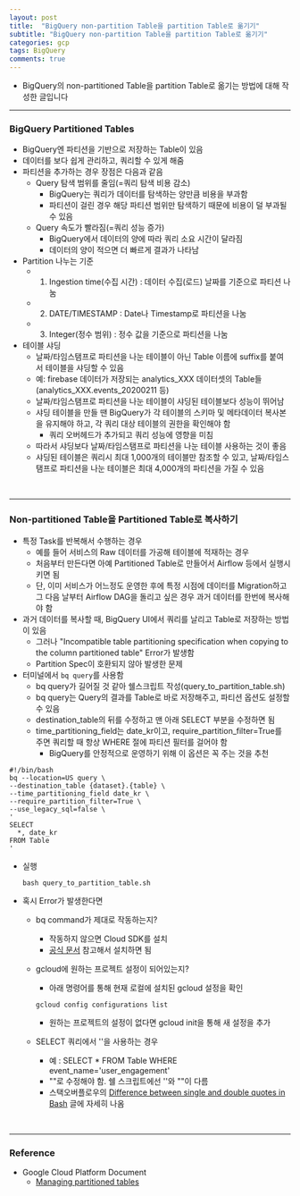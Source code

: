 ```yaml
---
layout: post
title:  "BigQuery non-partition Table을 partition Table로 옮기기"
subtitle: "BigQuery non-partition Table을 partition Table로 옮기기"
categories: gcp
tags: BigQuery
comments: true
---
```


- BigQuery의 non-partitioned Table을 partition Table로 옮기는 방법에 대해 작성한 글입니다


---

### BigQuery Partitioned Tables
- BigQuery엔 파티션을 기반으로 저장하는 Table이 있음
- 데이터를 보다 쉽게 관리하고, 쿼리할 수 있게 해줌
- 파티션을 추가하는 경우 장점은 다음과 같음
	- Query 탐색 범위를 줄임(=쿼리 탐색 비용 감소)
		- BigQuery는 쿼리가 데이터를 탐색하는 양만큼 비용을 부과함
		- 파티션이 걸린 경우 해당 파티션 범위만 탐색하기 때문에 비용이 덜 부과될 수 있음
	- Query 속도가 빨라짐(=쿼리 성능 증가)
		- BigQuery에서 데이터의 양에 따라 쿼리 소요 시간이 달라짐
		- 데이터의 양이 적으면 더 빠르게 결과가 나타남
- Partition 나누는 기준
	- 1) Ingestion time(수집 시간) : 데이터 수집(로드) 날짜를 기준으로 파티션 나눔
	- 2) DATE/TIMESTAMP : Date나 Timestamp로 파티션을 나눔
	- 3) Integer(정수 범위) : 정수 값을 기준으로 파티션을 나눔
- 테이블 샤딩
	- 날짜/타임스탬프로 파티션을 나눈 테이블이 아닌 Table 이름에 suffix를 붙여서 테이블을 샤딩할 수 있음
	- 예: firebase 데이터가 저장되는 analytics_XXX 데이터셋의 Table들(analytics_XXX.events_20200211 등)
	- 날짜/타임스탬프로 파티션을 나눈 테이블이 샤딩된 테이블보다 성능이 뛰어남
	- 샤딩 테이블을 만들 땐 BigQuery가 각 테이블의 스키마 및 메타데이터 복사본을 유지해야 하고, 각 쿼리 대상 테이블의 권한을 확인해야 함
		- 쿼리 오버헤드가 추가되고 쿼리 성능에 영향을 미침
	- 따라서 샤딩보다 날짜/타임스탬프로 파티션을 나눈 테이블 사용하는 것이 좋음
	- 샤딩된 테이블은 쿼리시 최대 1,000개의 테이블만 참조할 수 있고, 날짜/타임스탬프로 파티션을 나눈 테이블은 최대 4,000개의 파티션을 가질 수 있음

<br />

---

### Non-partitioned Table을 Partitioned Table로 복사하기
- 특정 Task를 반복해서 수행하는 경우
	- 예를 들어 서비스의 Raw 데이터를 가공해 테이블에 적재하는 경우
	- 처음부터 만든다면 아예 Partitioned Table로 만들어서 Airflow 등에서 실행시키면 됨
	- 단, 이미 서비스가 어느정도 운영한 후에 특정 시점에 데이터를 Migration하고 그 다음 날부터 Airflow DAG을 돌리고 싶은 경우 과거 데이터를 한번에 복사해야 함
- 과거 데이터를 복사할 때, BigQuery UI에서 쿼리를 날리고 Table로 저장하는 방법이 있음
	- 그러나 "Incompatible table partitioning specification when copying to the column partitioned table" Error가 발생함
	- Partition Spec이 호환되지 않아 발생한 문제
- 터미널에서 `bq query`를 사용함
	- bq query가 길어질 것 같아 쉘스크립트 작성(query_to_partition_table.sh)
	- bq query는 Query의 결과를 Table로 바로 저장해주고, 파티션 옵션도 설정할 수 있음
	- destination_table의 뒤를 수정하고 맨 아래 SELECT 부분을 수정하면 됨
	- time_partitioning_field는 date_kr이고, require_partition_filter=True를 주면 쿼리할 때 항상 WHERE 절에 파티션 필터를 걸어야 함
		- BigQuery를 안정적으로 운영하기 위해 이 옵션은 꼭 주는 것을 추천



```
#!/bin/bash
bq --location=US query \
--destination_table {dataset}.{table} \
--time_partitioning_field date_kr \
--require_partition_filter=True \
--use_legacy_sql=false \
'
SELECT 
  *, date_kr
FROM Table
'	
```

- 실행
	
	```
	bash query_to_partition_table.sh
	```


- 혹시 Error가 발생한다면
	- bq command가 제대로 작동하는지?
		- 작동하지 않으면 Cloud SDK를 설치
		- [공식 문서](https://cloud.google.com/sdk/docs/?hl=ko) 참고해서 설치하면 됨
	- gcloud에 원하는 프로젝트 설정이 되어있는지?
		- 아래 명령어를 통해 현재 로컬에 설치된 gcloud 설정을 확인
		```
		gcloud config configurations list
		```
		
		- 원하는 프로젝트의 설정이 없다면 gcloud init을 통해 새 설정을 추가
	- SELECT 쿼리에서 ''을 사용하는 경우
		- 예 : SELECT * FROM Table WHERE event_name='user_engagement' 
		- ""로 수정해야 함. 쉘 스크립트에선 ''와 ""이 다름
		- 스택오버플로우의 [Difference between single and double quotes in Bash](https://stackoverflow.com/questions/6697753/difference-between-single-and-double-quotes-in-bash) 글에 자세히 나옴

	
<br />
	
---	
	
### Reference
- Google Cloud Platform Document
	- [Managing partitioned tables](https://cloud.google.com/bigquery/docs/managing-partitioned-tables#copying_partitioned_tables)


<br />

